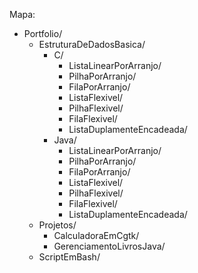 

Mapa:
  - Portfolio/
    - EstruturaDeDadosBasica/
      - C/
        - ListaLinearPorArranjo/
        - PilhaPorArranjo/
        - FilaPorArranjo/
        - ListaFlexivel/
        - PilhaFlexivel/
        - FilaFlexivel/
        - ListaDuplamenteEncadeada/
      - Java/
        - ListaLinearPorArranjo/
        - PilhaPorArranjo/
        - FilaPorArranjo/
        - ListaFlexivel/
        - PilhaFlexivel/
        - FilaFlexivel/
        - ListaDuplamenteEncadeada/
    - Projetos/
      - CalculadoraEmCgtk/
      - GerenciamentoLivrosJava/
    - ScriptEmBash/
      
